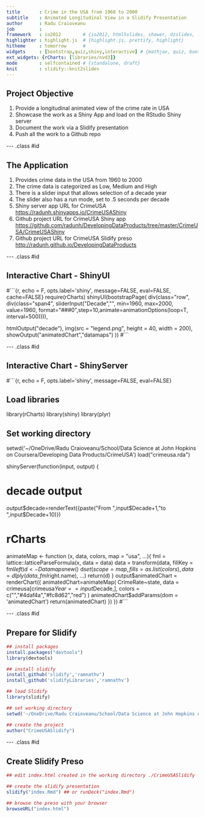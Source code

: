 ```yaml
---
title       : Crime in the USA from 1960 to 2000
subtitle    : Animated Longitudinal View in a Slidify Presentation 
author      : Radu Craioveanu
job         : 
framework   : io2012        # {io2012, html5slides, shower, dzslides, ...}
highlighter : highlight.js  # {highlight.js, prettify, highlight}
hitheme     : tomorrow      # 
widgets     : [bootstrap,quiz,shiny,interactive] # {mathjax, quiz, bootstrap}
ext_widgets: {rCharts: [libraries/nvd3]}
mode        : selfcontained # {standalone, draft}
knit        : slidify::knit2slides
---
```


## Project Objective

1. Provide a longitudinal animated view of the crime rate in USA
2. Showcase the work as a Shiny App and load on the RStudio Shiny server 
3. Document the work via a Slidify presentation
4. Push all the work to a Github repo

--- .class #id 

## The Application

1. Provides crime data in the USA from 1960 to 2000
2. The crime data is categorized as Low, Medium and High
3. There is a slider input that allows selection of a decade year
4. The slider also has a run mode, set to .5 seconds per decade
5. Shiny server app URL for CrimeUSA 
https://radunh.shinyapps.io/CrimeUSAShiny
6. Github project URL for CrimeUSA Shiny app
https://github.com/radunh/DevelopingDataProducts/tree/master/CrimeUSA/CrimeUSAShiny
7. Github project URL for CrimeUSA Slidify preso 
http://radunh.github.io/DevelopingDataProducts

--- .class #id 

## Interactive Chart - ShinyUI

#```{r, echo = F, opts.label='shiny', message=FALSE, eval=FALSE, cache=FALSE}
require(rCharts)
shinyUI(bootstrapPage(
  div(class="row",
      div(class="span4",
          sliderInput("Decade","", min=1960, max=2000, value=1960,  format="###0",step=10,animate=animationOptions(loop=T, interval=500)))),

  htmlOutput("decade"),
  img(src = "legend.png", height = 40, width = 200),
  showOutput("animatedChart","datamaps")
  ))
#```

--- .class #id 

## Interactive Chart - ShinyServer

#```{r, echo = F, opts.label='shiny', message=FALSE, eval=FALSE}
## Load libraries
library(rCharts)
library(shiny)
library(plyr)

## Set working directory
setwd('~/OneDrive/Radu Craioveanu/School/Data Science at John Hopkins on Coursera/Developing Data Products/CrimeUSA')
load("crimeusa.rda")

shinyServer(function(input, output) {
  # decade output
  output$decade=renderText({paste("From ",input$Decade+1,"to ",input$Decade+10)})
  # rCharts
  animateMap <- function (x, data, colors, map = "usa", ...){
    fml = lattice::latticeParseFormula(x, data = data)
    data = transform(data, fillKey = fml$left)
    d <- Datamaps$new()
    d$set(scope = map, fills = as.list(colors), 
          data = dlply(data, fml$right.name), ...)
    return(d)
  }
  output$animatedChart = renderChart({
    animatedChart=animateMap(
      CrimeRate~state,
      data = crimeusa[crimeusa$Year==input$Decade,],
      colors = c("","#4daf4a","#fc8d62","red")
    )
    animatedChart$addParams(dom = 'animatedChart') 
    return(animatedChart)
  })
})
#```

--- .class #id 


## Prepare for Slidify


```r
## install packages
install.packages("devtools")
library(devtools)

## install slidify
install_github('slidify','ramnathv')
install_github('slidifyLibraries','ramnathv')

## load Slidify
library(slidify)

## set working directory
setwd('~/OneDrive/Radu Craioveanu/School/Data Science at John Hopkins on Coursera/Developing Data Products/CrimeUSA/CrimeUSASlidify')

## create the project 
author("CrimeUSASlidify")
```

--- .class #id 

## Create Slidify Preso 


```r
## edit index.html created in the working directory ./CrimeUSASlidify

## create the slidify presentation
slidify("index.Rmd") ## or runDeck("index.Rmd")

## browse the preso with your browser
browseURL("index.html")
```





